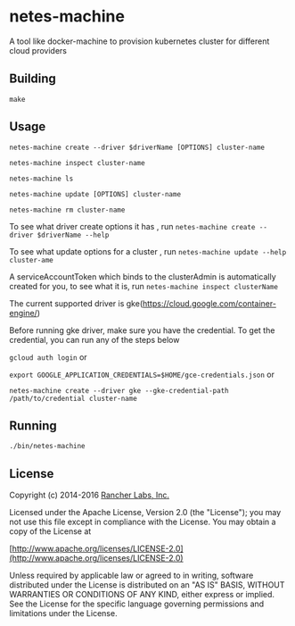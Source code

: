 netes-machine
========

A tool like docker-machine to provision kubernetes cluster for different cloud providers

## Building

`make`

## Usage

`netes-machine create --driver $driverName [OPTIONS] cluster-name`

`netes-machine inspect cluster-name`

`netes-machine ls`

`netes-machine update [OPTIONS] cluster-name`

`netes-machine rm cluster-name`

To see what driver create options it has , run
`netes-machine create --driver $driverName --help`

To see what update options for a cluster , run
`netes-machine update --help cluster-ame`

A serviceAccountToken which binds to the clusterAdmin is automatically created for you, to see what it is, run
`netes-machine inspect clusterName`

The current supported driver is gke(https://cloud.google.com/container-engine/)

Before running gke driver, make sure you have the credential. To get the credential, you can run any of the steps below

`gcloud auth login` or

`export GOOGLE_APPLICATION_CREDENTIALS=$HOME/gce-credentials.json` or 

`netes-machine create --driver gke --gke-credential-path /path/to/credential cluster-name`


## Running

`./bin/netes-machine`

## License
Copyright (c) 2014-2016 [Rancher Labs, Inc.](http://rancher.com)

Licensed under the Apache License, Version 2.0 (the "License");
you may not use this file except in compliance with the License.
You may obtain a copy of the License at

[http://www.apache.org/licenses/LICENSE-2.0](http://www.apache.org/licenses/LICENSE-2.0)

Unless required by applicable law or agreed to in writing, software
distributed under the License is distributed on an "AS IS" BASIS,
WITHOUT WARRANTIES OR CONDITIONS OF ANY KIND, either express or implied.
See the License for the specific language governing permissions and
limitations under the License.
